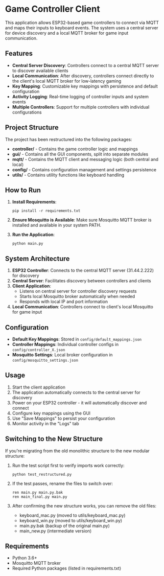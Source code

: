 # Game Controller Client

This application allows ESP32-based game controllers to connect via MQTT and maps their inputs to keyboard events. The system uses a central server for device discovery and a local MQTT broker for game input communication.

## Features

- **Central Server Discovery**: Controllers connect to a central MQTT server to discover available clients
- **Local Communication**: After discovery, controllers connect directly to the client's local MQTT broker for low-latency gaming
- **Key Mapping**: Customizable key mappings with persistence and default configuration
- **Activity Logging**: Real-time logging of controller inputs and system events
- **Multiple Controllers**: Support for multiple controllers with individual configurations

## Project Structure

The project has been restructured into the following packages:

- **controller/** - Contains the game controller logic and mappings
- **gui/** - Contains all the GUI components, split into separate modules
- **mqtt/** - Contains the MQTT client and messaging logic (both central and local)
- **config/** - Contains configuration management and settings persistence
- **utils/** - Contains utility functions like keyboard handling

## How to Run

1. **Install Requirements**:
   ```
   pip install -r requirements.txt
   ```

2. **Ensure Mosquitto is Available**: Make sure Mosquitto MQTT broker is installed and available in your system PATH.

3. **Run the Application**:
   ```
   python main.py
   ```

## System Architecture

1. **ESP32 Controller**: Connects to the central MQTT server (31.44.2.222) for discovery
2. **Central Server**: Facilitates discovery between controllers and clients
3. **Client Application**: 
   - Listens on central server for controller discovery requests
   - Starts local Mosquitto broker automatically when needed
   - Responds with local IP and port information
4. **Local Communication**: Controllers connect to client's local Mosquitto for game input

## Configuration

- **Default Key Mappings**: Stored in `config/default_mappings.json`
- **Controller Mappings**: Individual controller configs in `config/controller_X.json`
- **Mosquitto Settings**: Local broker configuration in `config/mosquitto_settings.json`

## Usage

1. Start the client application
2. The application automatically connects to the central server for discovery
3. Power on your ESP32 controller - it will automatically discover and connect
4. Configure key mappings using the GUI
5. Use "Save Mappings" to persist your configuration
6. Monitor activity in the "Logs" tab

## Switching to the New Structure

If you're migrating from the old monolithic structure to the new modular structure:

1. Run the test script first to verify imports work correctly:
   ```
   python test_restructured.py
   ```

2. If the test passes, rename the files to switch over:
   ```
   ren main.py main.py.bak
   ren main_final.py main.py
   ```

3. After confirming the new structure works, you can remove the old files:
   - keyboard_mac.py (moved to utils/keyboard_mac.py)
   - keyboard_win.py (moved to utils/keyboard_win.py)
   - main.py.bak (backup of the original main.py)
   - main_new.py (intermediate version)

## Requirements

- Python 3.6+
- Mosquitto MQTT broker
- Required Python packages (listed in requirements.txt)
